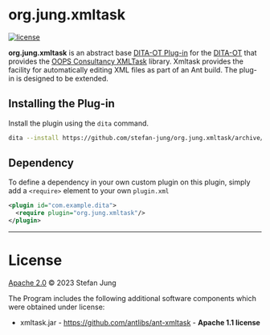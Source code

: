 org.jung.xmltask
================

[![license](https://img.shields.io/github/license/stefan-jung/org.jung.xmltask)](http://www.apache.org/licenses/LICENSE-2.0)

**org.jung.xmltask** is an abstract base [DITA-OT Plug-in](https://www.dita-ot.org/plugins) for the [DITA-OT](http://dita-ot.github.io) that provides the [OOPS Consultancy XMLTask](https://github.com/antlibs/ant-xmltask) library. Xmltask provides the facility for automatically editing XML files as part of an Ant build. The plug-in is designed to be extended.


## Installing the Plug-in

Install the plugin using the `dita` command.
```bash
dita --install https://github.com/stefan-jung/org.jung.xmltask/archive/master.zip
```


## Dependency

To define a dependency in your own custom plugin on this plugin, simply add a `<require>` element to your own `plugin.xml`

```xml
<plugin id="com.example.dita">
  <require plugin="org.jung.xmltask"/>
</plugin>
```

---

# License

[Apache 2.0](LICENSE) © 2023 Stefan Jung

The Program includes the following additional software components which were obtained under license:

-   xmltask.jar - https://github.com/antlibs/ant-xmltask - **Apache 1.1 license**
